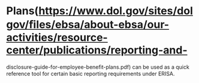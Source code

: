 # Plans(https://www.dol.gov/sites/dolgov/ﬁles/ebsa/about-ebsa/our-activities/resource-center/publications/reporting-and-

disclosure-guide-for-employee-beneﬁt-plans.pdf) can be used as a quick reference tool for certain basic reporting requirements under ERISA.